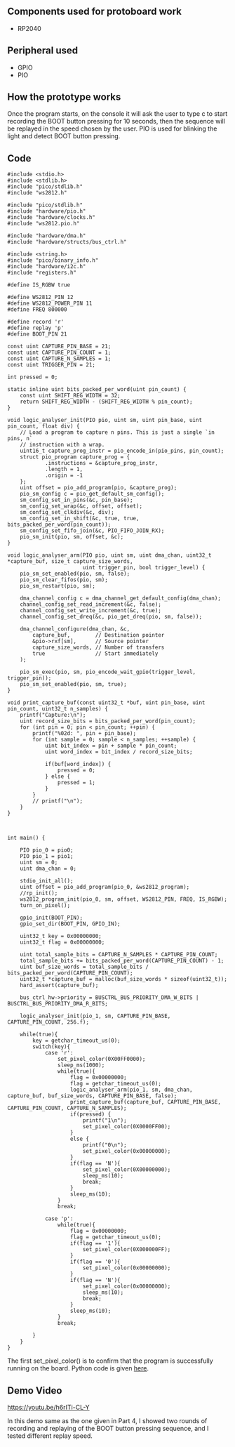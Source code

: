 ## Components used for protoboard work

- RP2040

## Peripheral used

- GPIO
- PIO

## How the prototype works

Once the program starts, on the console it will ask the user to type c to start recording the BOOT button pressing for 10 seconds, then the sequence will be replayed in the speed chosen by the user. PIO is used for blinking the light and detect BOOT button pressing.

## Code

    #include <stdio.h>
    #include <stdlib.h>
    #include "pico/stdlib.h"
    #include "ws2812.h"

    #include "pico/stdlib.h"
    #include "hardware/pio.h"
    #include "hardware/clocks.h"
    #include "ws2812.pio.h"

    #include "hardware/dma.h"
    #include "hardware/structs/bus_ctrl.h"

    #include <string.h>
    #include "pico/binary_info.h"
    #include "hardware/i2c.h"
    #include "registers.h"

    #define IS_RGBW true

    #define WS2812_PIN 12
    #define WS2812_POWER_PIN 11
    #define FREQ 800000

    #define record 'r'
    #define replay 'p'
    #define BOOT_PIN 21

    const uint CAPTURE_PIN_BASE = 21;
    const uint CAPTURE_PIN_COUNT = 1;
    const uint CAPTURE_N_SAMPLES = 1;
    const uint TRIGGER_PIN = 21;

    int pressed = 0;

    static inline uint bits_packed_per_word(uint pin_count) {
        const uint SHIFT_REG_WIDTH = 32;
        return SHIFT_REG_WIDTH - (SHIFT_REG_WIDTH % pin_count);
    }

    void logic_analyser_init(PIO pio, uint sm, uint pin_base, uint pin_count, float div) {
        // Load a program to capture n pins. This is just a single `in pins, n`
        // instruction with a wrap.
        uint16_t capture_prog_instr = pio_encode_in(pio_pins, pin_count);
        struct pio_program capture_prog = {
                .instructions = &capture_prog_instr,
                .length = 1,
                .origin = -1
        };
        uint offset = pio_add_program(pio, &capture_prog);
        pio_sm_config c = pio_get_default_sm_config();
        sm_config_set_in_pins(&c, pin_base);
        sm_config_set_wrap(&c, offset, offset);
        sm_config_set_clkdiv(&c, div);
        sm_config_set_in_shift(&c, true, true, bits_packed_per_word(pin_count));
        sm_config_set_fifo_join(&c, PIO_FIFO_JOIN_RX);
        pio_sm_init(pio, sm, offset, &c);
    }

    void logic_analyser_arm(PIO pio, uint sm, uint dma_chan, uint32_t *capture_buf, size_t capture_size_words,
                            uint trigger_pin, bool trigger_level) {
        pio_sm_set_enabled(pio, sm, false);
        pio_sm_clear_fifos(pio, sm);
        pio_sm_restart(pio, sm);

        dma_channel_config c = dma_channel_get_default_config(dma_chan);
        channel_config_set_read_increment(&c, false);
        channel_config_set_write_increment(&c, true);
        channel_config_set_dreq(&c, pio_get_dreq(pio, sm, false));

        dma_channel_configure(dma_chan, &c,
            capture_buf,        // Destination pointer
            &pio->rxf[sm],      // Source pointer
            capture_size_words, // Number of transfers
            true                // Start immediately
        );

        pio_sm_exec(pio, sm, pio_encode_wait_gpio(trigger_level, trigger_pin));
        pio_sm_set_enabled(pio, sm, true);
    }

    void print_capture_buf(const uint32_t *buf, uint pin_base, uint pin_count, uint32_t n_samples) {
        printf("Capture:\n");
        uint record_size_bits = bits_packed_per_word(pin_count);
        for (int pin = 0; pin < pin_count; ++pin) {
            printf("%02d: ", pin + pin_base);
            for (int sample = 0; sample < n_samples; ++sample) {
                uint bit_index = pin + sample * pin_count;
                uint word_index = bit_index / record_size_bits;
           
                if(buf[word_index]) {
                    pressed = 0;
                } else {
                    pressed = 1;
                }
            }
            // printf("\n");
        }
    }



    int main() {

        PIO pio_0 = pio0;
        PIO pio_1 = pio1;
        uint sm = 0;
        uint dma_chan = 0;

        stdio_init_all();
        uint offset = pio_add_program(pio_0, &ws2812_program);
        //rp_init();
        ws2812_program_init(pio_0, sm, offset, WS2812_PIN, FREQ, IS_RGBW);
        turn_on_pixel();

        gpio_init(BOOT_PIN);
        gpio_set_dir(BOOT_PIN, GPIO_IN);

        uint32_t key = 0x00000000;
        uint32_t flag = 0x00000000;

        uint total_sample_bits = CAPTURE_N_SAMPLES * CAPTURE_PIN_COUNT;
        total_sample_bits += bits_packed_per_word(CAPTURE_PIN_COUNT) - 1;
        uint buf_size_words = total_sample_bits / bits_packed_per_word(CAPTURE_PIN_COUNT);
        uint32_t *capture_buf = malloc(buf_size_words * sizeof(uint32_t));
        hard_assert(capture_buf);

        bus_ctrl_hw->priority = BUSCTRL_BUS_PRIORITY_DMA_W_BITS | BUSCTRL_BUS_PRIORITY_DMA_R_BITS;

        logic_analyser_init(pio_1, sm, CAPTURE_PIN_BASE, CAPTURE_PIN_COUNT, 256.f);

        while(true){
            key = getchar_timeout_us(0);
            switch(key){
                case 'r':
                    set_pixel_color(0X00FF0000);
                    sleep_ms(1000);
                    while(true){
                        flag = 0x00000000;
                        flag = getchar_timeout_us(0);
                        logic_analyser_arm(pio_1, sm, dma_chan, capture_buf, buf_size_words, CAPTURE_PIN_BASE, false);
                        print_capture_buf(capture_buf, CAPTURE_PIN_BASE, CAPTURE_PIN_COUNT, CAPTURE_N_SAMPLES);
                        if(pressed) {
                            printf("1\n");
                            set_pixel_color(0X0000FF00);
                        } 
                        else {
                            printf("0\n");
                            set_pixel_color(0x00000000);
                        }
                        if(flag == 'N'){
                            set_pixel_color(0X00000000);
                            sleep_ms(10);
                            break;
                        }
                        sleep_ms(10); 
                    }
                    break;
                
                case 'p':
                    while(true){
                        flag = 0x00000000;
                        flag = getchar_timeout_us(0);
                        if(flag == '1'){
                            set_pixel_color(0X000000FF);
                        }
                        if(flag == '0'){
                            set_pixel_color(0x00000000);
                        }
                        if(flag == 'N'){
                            set_pixel_color(0x00000000);
                            sleep_ms(10);
                            break;
                        }
                        sleep_ms(10);
                    }
                    break;

            }
        }
    }


The first set_pixel_color() is to confirm that the program is successfully running on the board. Python code is given [here](https://github.com/ZhijingY/ese5190-2022-lab2b-esp/blob/main/lab/04_slow_motion/part_4.py).


## Demo Video

https://youtu.be/h6rITi-CL-Y

In this demo same as the one given in Part 4, I showed two rounds of recording and replaying of the BOOT button pressing sequence, and I tested different replay speed.

